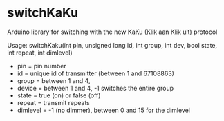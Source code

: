 # switchKaKu
Arduino library for switching with the new KaKu (Klik aan Klik uit) protocol

Usage: switchKaku(int pin, unsigned long id, int group, int dev, bool state, int repeat, int dimlevel)
- pin = pin number
- id = unique id of transmitter (between 1 and 67108863)
- group = between 1 and 4, 
- device = between 1 and 4, -1 switches the entire group
- state = true (on) or false (off)
- repeat = transmit repeats
- dimlevel = -1 (no dimmer), between 0 and 15 for the dimlevel
